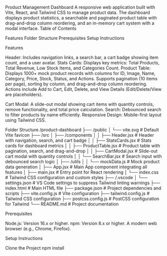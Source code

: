 Product Management Dashboard
A responsive web application built with Vite, React, and Tailwind CSS to manage product data. The dashboard displays product statistics, a searchable and paginated product table with drag-and-drop column reordering, and an in-memory cart system with a modal interface.
Table of Contents

Features
Folder Structure
Prerequisites
Setup Instructions


Features

Header: Includes navigation links, a search bar, a cart badge showing item count, and a user avatar.
Stats Cards: Displays key metrics: Total Products, Total Revenue, Low Stock Items, and Categories Count.
Product Table: 
Displays 1000+ mock product records with columns for ID, Image, Name, Category, Price, Stock, Status, and Actions.
Supports pagination (10 items per page), sorting by column, and drag-and-drop column reordering.
Actions include Add to Cart, Edit, Delete, and View Details (Edit/Delete/View are placeholders).


Cart Modal: A slide-out modal showing cart items with quantity controls, remove functionality, and total price calculation.
Search: Debounced search to filter products by name efficiently.
Responsive Design: Mobile-first layout using Tailwind CSS.

Folder Structure
/product-dashboard
├── /public
│   └── vite.svg                # Default Vite favicon
├── /src
│   ├── /components
│   │   ├── Header.jsx          # Header with navigation, search, and cart badge
│   │   ├── StatsCards.jsx      # Stats cards for dashboard metrics
│   │   ├── ProductTable.jsx    # Product table with pagination, search, and drag-and-drop
│   │   ├── CartModal.jsx       # Slide-out cart modal with quantity controls
│   │   └── SearchBar.jsx       # Search input with debounced search logic
│   ├── /utils
│   │   └── mockData.js         # Mock product data generation
│   ├── App.jsx                 # Main App component integrating all features
│   ├── main.jsx                # Entry point for React rendering
│   └── index.css               # Tailwind CSS configuration and custom styles
├── /.vscode
│   └── settings.json           # VS Code settings to suppress Tailwind linting warnings
├── index.html                  # Main HTML file
├── package.json                # Project dependencies and scripts
├── vite.config.js              # Vite configuration
├── tailwind.config.js          # Tailwind CSS configuration
├── postcss.config.js           # PostCSS configuration for Tailwind
└── README.md                   # Project documentation

Prerequisites

Node.js: Version 16.x or higher.
npm: Version 8.x or higher.
A modern web browser (e.g., Chrome, Firefox).

Setup Instructions

Clone the Project
npm install 


